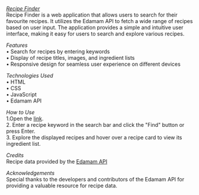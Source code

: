 *[Recipe Finder](https://dikshantjajoriya.github.io/Recipe-FInder/)*  <br> 
Recipe Finder is a web application that allows users to search for their favourite recipes. It utilizes the Edamam API to fetch a wide range of recipes based on user input. The application provides a simple and intuitive user interface, making it easy for users to search and explore various recipes.

*Features* <br> 
•	Search for recipes by entering keywords <br>
•	Display of recipe titles, images, and ingredient lists <br>
•	Responsive design for seamless user experience on different devices <br>

*Technologies Used* <br> 
•	HTML <br>
•	CSS <br>
•	JavaScript <br>
•	Edamam API <br>

*How to Use* <br> 
1.Open the [link](https://dikshantjajoriya.github.io/Recipe-FInder/).  <br>
2. Enter a recipe keyword in the search bar and click the "Find" button or press Enter.<br>
3. Explore the displayed recipes and hover over a recipe card to view its ingredient list. <br>

*Credits* <br> 
Recipe data provided by the [Edamam API](https://www.edamam.com/) <br>

*Acknowledgements* <br> 
Special thanks to the developers and contributors of the Edamam API for providing a valuable resource for recipe data. 
